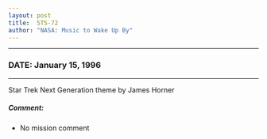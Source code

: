 ```yaml
---
layout: post
title:  STS-72
author: "NASA: Music to Wake Up By"
---
```


----
### DATE: January 15, 1996
----
Star Trek Next Generation theme by James Horner

##### Comment:
* No mission comment
